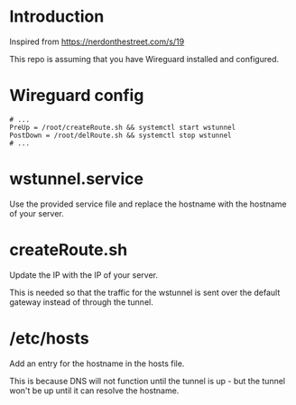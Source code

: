 # Introduction

Inspired from https://nerdonthestreet.com/s/19

This repo is assuming that you have Wireguard installed and configured.

# Wireguard config

```
# ...
PreUp = /root/createRoute.sh && systemctl start wstunnel
PostDown = /root/delRoute.sh && systemctl stop wstunnel
# ...
```

# wstunnel.service

Use the provided service file and replace the hostname with the hostname of your server.

# createRoute.sh

Update the IP with the IP of your server. 

This is needed so that the traffic for the wstunnel is sent over the default gateway instead of through the tunnel.

# /etc/hosts

Add an entry for the hostname in the hosts file. 

This is because DNS will not function until the tunnel is up - but the tunnel won't be up until it can resolve the hostname.